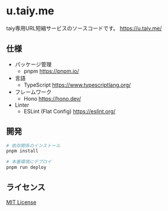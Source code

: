 # u.taiy.me

taiy専用URL短縮サービスのソースコードです。 <https://u.taiy.me/>

## 仕様

- パッケージ管理
  - pnpm <https://pnpm.io/>
- 言語
  - TypeScript <https://www.typescriptlang.org/>
- フレームワーク
  - Hono <https://hono.dev/>
- Linter
  - ESLint (Flat Config) <https://eslint.org/>

## 開発

```sh
# 依存関係のインストール
pnpm install

# 本番環境にデプロイ
pnpm run deploy
```

## ライセンス

[MIT License](./LICENSE)
